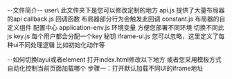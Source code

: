 --文件简介--
user\ 此文件夹下是您可以修改定制的地方
api.js 提供了大量布局器的api
callback.js 回调函数 布局器部分行为会触发此回调
constant.js 布局器的自定义组件 配置中心
application-env.js 环境变量 方便您部署不同环境 切换不同此js
key.js 每个用户都会分配一个key 秘钥
iframe-ui.js 您可以忽略，这里定义了每种ui不同处理逻辑 比如初始化动作等

--如何切换layui或者element 打开index.html修改以下地方 或者您采用模板方式 自动化控制当前页面加载哪个
    步骤一：打开默认加载不同UI的iframe地址
         <script type="text/javascript">
            /*放此处 有利于尽快让iframe初始化完成 */
            var ui = window.location.href;
            if(ui.indexOf("layui")!=-1){
                $("[lay-filter='select-filter-top-change-frame-type']").val("/layui")
                $("#dropInnerIframe").attr("src","iframe-layui-2.5.4.html")
            }else if(ui.indexOf("element")!=-1) {
                $("[lay-filter='select-filter-top-change-frame-type']").val("/element")
                $("#dropInnerIframe").attr("src","iframe-element-2.10.1.html")
            }else {
               /* $("[lay-filter='select-filter-top-change-frame-type']").val("/element")
                $("#dropInnerIframe").attr("src","iframe-element-2.10.1.html")*/

                $("[lay-filter='select-filter-top-change-frame-type']").val("/layui")
                $("#dropInnerIframe").attr("src","iframe-layui-2.5.4.html")
            }
        </script>
    步骤二：
    <!--如果使用element ui则打开此处注释-->
    <!--<script type="text/javascript" src="assets/drag/js/user/ui/element/2.10.1/constant.js"></script>-->
    <!--如果使用layui则打开此处注释-->
    <script type="text/javascript" src="assets/drag/js/user/ui/layui/2.5.4/constant.js"></script>


--如何集成布局器到自己的项目--
    由于布局器引入较多第三方开源js css，而不是一个单独的小组件，所以我们没有提供new的方式去初始化布局器，而是以一个单独页面来集成

    步骤一：
        请将vip-magicaldrag单独部署在您的服务器,保证http://xxxx/xxx能访问到
        assets是静态资源，请放静态资源包下
        index.html是入口页面

    步骤二：
        1 您可以采用页面跳转方式，从上一个业务页面跳转到当前布局器，在url中带参数（推荐）
        2 您也可以使用iframe在当前页面集成此布局器的地址<iframe url="布局器地址"></iframe>.通过iframe来与布局器交互（稍麻烦）
        3 使用js打开弹窗加载布局器：
        如果您使用layui:
         var layer = layui.layer;
            $("#openMagicalDrag").click(function () {
                layer.open({
                    maxmin:true,
                    type:2,
                    content:"/layui?stageFrom=magical_editor&targetElemId=editorHtml"
                })
            })
        //点击保存按钮的回调
        MagicalCallback.prototype.save_html = function (html, rootNode) {
            window.parent.document.getElementById("父页面的某个结构")
        }

--如何与布局器交互 获取布局器html 等数据 --
    请参考这个js的写法
    <!--<script type="text/javascript" src="assets/drag/js/business/user/api-demo.js"></script>-->


--如何无缝升级--
    由于布局器会持续不断升级，但是我们的api 回调等会向前兼容，如果您直接把业务代码写在callback.js api.js那就非常糟糕了
    正确的做法是：
        1 打开index.html 找到这一行 把注释打开 这样布局器就加载了您的js 里面有默认的写法，如何获取布局器的数据 建议您改一个新名字，比如api-business.js
            因为后续升级 这个可能会被覆盖
        2 重写callback.js提供的方法
        比如 保存按钮点击
        MagicalCallback.prototype.save_html = function (html,rootNode,vueData) {
            //加入你自己的逻辑:保存到数据库等等
        }
        //布局器加载完成 会自动调用此方法
        MagicalCallback.prototype.after_start = function (api) {
            //您可以根据浏览器的入参，来初始化获取数据库保存的数据，来通api.insertHtml(您的html)来初始化布局器
        }

--如何自定义组件
    自定义组件的逻辑在：js\user\ui\...\constant.js
    步骤：
        1 配置this.components 则会自动出现在左侧拖拽区域

        2 配置this.tagClassMapping 则会为您的每个结构取一个名字
            key:identifier 支持 标签名 样式名 属性名=属性值 三种方式
            value:{
                dragInto:是否允许拖拽插入其他元素
                duplicate:是否允许向下复制 不支持函数 duplicateAttr:[属性名] 向下复制需要重新给一个新的属性值 比如id 因为全局不允许重复id
                assistAdd:true|false 辅助新增孩子按钮
                assistDuplicate:true|false 辅助向下复制按钮
                assistDelete:true|false 辅助删除按钮
                assistZoom:true|false 辅助缩放按钮
                canZoom:是否允许缩放
                canDelete:是否允许删除此节点
                copy:是否允许拷贝此节点操作
                paste:是否允许其他结构粘贴进来
                onlyParents:[identifier]只能插入到哪些父结构下
                onlyChildren:[identifier] =只接受哪些孩子结构插入进来
                bind:用于vue的动态绑定参数名,针对一些控件必须绑定数据才行否则vue报错
                addOneItems：新增一个条目 ctrl+i array key:新增到哪个identifier下,空表示当前节点的children下 value:有时会新增多个自孩子，html:要添加进去的孩子结构 focus代表添加后是否聚焦孩子
                treeExtraName：额外追加到导航树的内容  attr:当前结构的属性名的值 text:是否追加第一个文本内容
                primary：权限 当一个结构上出现了多种可能的tagClassMapping映射 如何确定用哪一个，此时可以使用primary,数值越大权限越高 高权限会覆盖低权限的节点成为默认首选
                tmpWrapTag:'div'临时包裹标签 有些结构被layui写的是平级 放在了元素标签下面 这样拖拽插件就察觉不到 此时需要我们包裹一个临时标签 比如select layui-table这些
            }

        3 配置this.rightPanel 则控制右侧属性
                /*type:控件类型 参考
                        this.type = {
                            TEXT:"text",
                            TEXTAREA:"textarea",
                            SELECT:"select",
                            TEXT:"text",
                            CHECKBOX:"checkbox",
                            SWITCH:"switch",
                            COLOR_PICKER:"colorpicker",
                            CHECKBOX_ARRAY:"checkbox_array",//一般用于['a','b'] 或者[1,2]这种数组配置 暂时配合chang:ATTR使用 样式还不支持
                            FILEUPLOAD:"fileupload",
                            HTML:"html",
                            SLIDER:"slider",
                        }

                clearAttr:删除按钮
                extra:layui组件对应的扩展配置
                attrName:属性名
                oneLine:是否在一行
                options: [n:name(属性名|样式名) t:title（标题） c:checked时候的值(string|boolean) u:unchecked时候的值(string|boolean)]
                extend:true是否启用扩展配置 ,extendKey:"icon",如果是扩展配置icon
                htmlAttrs:[{"属性名":"属性值"}] html的标准属性 比如您希望只读 {"readonly":""}
                validate:{"正则表达式":"如果不匹配则弹出提示警告"} 比如：validate:{"^[a-zA-Z][a-zA-Z0-9_]*$":"请输入字母数字或者下划线"}
        4 参考已经配置的各种场景;便可解决您大部分常用配置 未来我们会出一个界面配置工具

-- 界面上的其他按钮如何删除--
    请打开index.html 查找对应按钮 删除即可去掉此功能 比如下载按钮 搜索一下 注释或者删除即可
    <button id="magical_coder_download" type="button" class="el-button el-button--text el-button--medium"><i class="layui-icon layui-icon-download-circle"></i><span>下载</span></button>

-- 如何启动便使用默认的UI 比如layui--
    在index.html中如下代码 控制了 默认加载ui请自行修改
    位置一：
        <select  lay-filter="select-filter-top-change-frame-type">
            <!--如果您的value以http开头，则浏览器会直接重定向到此地址-->
            <option value="/element">Element-UI (VUE)</option>
            <option value="/layui">Layui (Jquery)</option>
            <!--                        <option value="bootstrap3">bootstrap3 (Jquery)</option>
                                    <option value="bootstrap4">bootstrap4 (Jquery)</option>
                                    <option value="amazeui2">amazeui2 (Jquery)</option>-->
        </select>
    位置二：
        <script type="text/javascript">
            /*放此处 有利于尽快让iframe初始化完成 */
            var ui = window.location.href;
            if(ui.indexOf("layui")!=-1){
                $("[lay-filter='select-filter-top-change-frame-type']").val("/layui")
                $("#dropInnerIframe").attr("src","iframe-layui-2.5.4.html")
            }else if(ui.indexOf("element")!=-1) {
                $("[lay-filter='select-filter-top-change-frame-type']").val("/element")
                $("#dropInnerIframe").attr("src","iframe-element-2.10.1.html")
            }else {
                /*$("[lay-filter='select-filter-top-change-frame-type']").val("/element")
                $("#dropInnerIframe").attr("src","iframe-element-2.10.1.html")*/

                $("[lay-filter='select-filter-top-change-frame-type']").val("/layui")
                $("#dropInnerIframe").attr("src","iframe-layui-2.5.4.html")
            }
        </script>
    位置三：
    <!--如果使用element ui则打开此处注释-->
    <!--<script type="text/javascript" src="assets/drag/js/user/ui/element/2.10.1/constant.js"></script>-->
    <!--如果使用layui则打开此处注释-->
    <script type="text/javascript" src="assets/drag/js/user/ui/layui/2.5.4/constant.js"></script>

    如果您的框架是有后端涉及：那么可以通过变量传进来到index.html 控制具体应该加载哪些地址 如果您只使用一个UI那就简单了 直接写死即可

